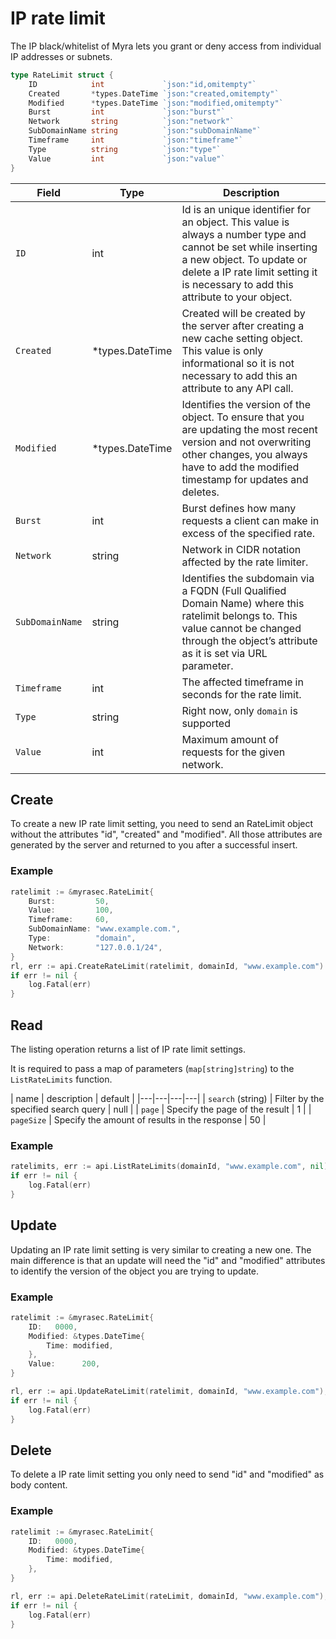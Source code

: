 # IP rate limit
The IP black/whitelist of Myra lets you grant or deny access from individual IP addresses or subnets.

```go
type RateLimit struct {
	ID            int             `json:"id,omitempty"`
	Created       *types.DateTime `json:"created,omitempty"`
	Modified      *types.DateTime `json:"modified,omitempty"`
	Burst         int             `json:"burst"`
	Network       string          `json:"network"`
	SubDomainName string          `json:"subDomainName"`
	Timeframe     int             `json:"timeframe"`
	Type          string          `json:"type"`
	Value         int             `json:"value"`
}
```

| Field | Type | Description|
|---|---|---|
| `ID` | int | Id is an unique identifier for an object. This value is always a number type and cannot be set while inserting a new object. To update or delete a IP rate limit setting it is necessary to add this attribute to your object. |
| `Created` | *types.DateTime | Created will be created by the server after creating a new cache setting object. This value is only informational so it is not necessary to add this an attribute to any API call. |
| `Modified` | *types.DateTime | Identifies the version of the object. To ensure that you are updating the most recent version and not overwriting other changes, you always have to add the modified timestamp for updates and deletes. |
| `Burst` | int | Burst defines how many requests a client can make in excess of the specified rate. |
| `Network` | string | Network in CIDR notation affected by the rate limiter. |
| `SubDomainName` | string | Identifies the subdomain via a FQDN (Full Qualified Domain Name) where this ratelimit belongs to. This value cannot be changed through the object’s attribute as it is set via URL parameter. |
| `Timeframe` | int | The affected timeframe in seconds for the rate limit. |
| `Type` | string | Right now, only `domain` is supported |
| `Value` | int | Maximum amount of requests for the given network. |


## Create
To create a new IP rate limit setting, you need to send an RateLimit object without the attributes "id", "created" and "modified". All those attributes are generated by the server and returned to you after a successful insert.

### Example
```go
ratelimit := &myrasec.RateLimit{
    Burst:         50,
    Value:         100,
    Timeframe:     60,
    SubDomainName: "www.example.com.",
    Type:          "domain",
    Network:       "127.0.0.1/24",
}
rl, err := api.CreateRateLimit(ratelimit, domainId, "www.example.com")
if err != nil {
    log.Fatal(err)
}
```


## Read
The listing operation returns a list of IP rate limit settings.

It is required to pass a map of parameters (`map[string]string`) to the `ListRateLimits` function.

| name | description | default |
|---|---|---|---|
| `search` (string) | Filter by the specified search query | null |
| `page` | Specify the page of the result | 1 |
| `pageSize` | Specify the amount of results in the response | 50 |

### Example
```go
ratelimits, err := api.ListRateLimits(domainId, "www.example.com", nil)
if err != nil {
    log.Fatal(err)
}
```


## Update
Updating an IP rate limit setting is very similar to creating a new one. The main difference is that an update will need the "id" and "modified" attributes to identify the version of the object you are trying to update.

### Example
```go
ratelimit := &myrasec.RateLimit{
    ID:   0000,
    Modified: &types.DateTime{
        Time: modified,
    },
    Value:      200,
}

rl, err := api.UpdateRateLimit(ratelimit, domainId, "www.example.com");
if err != nil {
    log.Fatal(err)
}
```


## Delete
To delete a IP rate limit setting you only need to send "id" and "modified" as body content.

### Example
```go
ratelimit := &myrasec.RateLimit{
    ID:   0000,
    Modified: &types.DateTime{
        Time: modified,
    },
}

rl, err := api.DeleteRateLimit(rateLimit, domainId, "www.example.com");
if err != nil {
    log.Fatal(err)
}
```